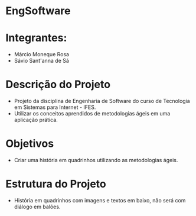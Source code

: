 # EngSoftware

# Integrantes:
- Márcio Moneque Rosa
- Sávio Sant'anna de Sá

# Descrição do Projeto
- Projeto da disciplina de Engenharia de Software do curso de Tecnologia em Sistemas para Internet - IFES.
- Utilizar os conceitos aprendidos de metodologias ágeis em uma aplicação prática.

# Objetivos
- Criar uma história em quadrinhos utilizando as metodologias ágeis.

# Estrutura do Projeto
- História em quadrinhos com imagens e textos em baixo, não será com diálogo em balões.